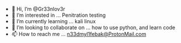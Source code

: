- 👋 Hi, I’m @Gr33nlov3r
- 👀 I’m interested in ... Penitration testing
- 🌱 I’m currently learning ... kali linux
- 💞️ I’m looking to collaborate on ... how to use python, and learn code 
- 📫 How to reach me ... n33dmyl1febak@ProtonMail.com 

<!---
Gr33nlov3r/Gr33nlov3r is a ✨ special ✨ repository because its `README.md` (this file) appears on your GitHub profile.
You can click the Preview link to take a look at your changes.
--->
